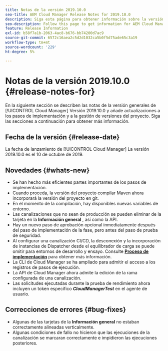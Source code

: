 ```yaml
---
title: Notas de la versión 2019.10.0
seo-title: AEM Cloud Manager Release Notes for 2019.10.0
description: Siga esta página para obtener información sobre la versión 2019.10.0 de Cloud Manager.
seo-description: Follow this page to get information for AEM Cloud Manager Release 2019.10.0.
feature: Release Information
exl-id: b58f7a1b-2063-4ac8-b676-bb74200d7ac9
source-git-commit: 6572c16aea2c5d2d1032ca5b0f5d75ade65c3a19
workflow-type: tm+mt
source-wordcount: '229'
ht-degree: 5%

---
```


# Notas de la versión 2019.10.0 {#release-notes-for}

En la siguiente sección se describen las notas de la versión generales de [!UICONTROL Cloud Manager] Versión 2019.10.0 y añade actualizaciones a los pasos de implementación y a la gestión de versiones del proyecto.
Siga las secciones a continuación para obtener más información.

## Fecha de la versión {#release-date}

La fecha de lanzamiento de [!UICONTROL Cloud Manager] La versión 2019.10.0 es el 10 de octubre de 2019.

## Novedades {#whats-new}

* Se han hecho más eficientes partes importantes de los pasos de implementación.
* Cuando proceda, la versión del proyecto compilar Maven ahora incorporará la versión del proyecto en git.
* En el momento de la compilación, hay disponibles nuevas variables de entorno.
* Las canalizaciones que no sean de producción se pueden eliminar de la tarjeta en la **Información general** , así como la API.
* Hay un nuevo paso de aprobación opcional inmediatamente después del paso de implementación de la fase, pero antes del paso de prueba de seguridad.
* Al configurar una canalización CI/CD, la desconexión y la incorporación de instancias de Dispatcher desde el equilibrador de carga se puede omitir para entornos de desarrollo y ensayo.
Consulte **[Proceso de implementación](/help/using/code-deployment.md)** para obtener más información.
* La CLI de Cloud Manager se ha ampliado para admitir el acceso a los registros de pasos de ejecución.
* La API de Cloud Manager ahora admite la edición de la rama configurada de una canalización.
* Las solicitudes ejecutadas durante la prueba de rendimiento ahora incluyen un token específico ***CloudManagerTest*** en el agente de usuario.

## Correcciones de errores {#bug-fixes}

* Algunas de las tarjetas de la **Información general** no estaban correctamente alineadas verticalmente.
* Algunas condiciones de fallo no hicieron que las ejecuciones de la canalización se marcaran correctamente e impidieron las ejecuciones posteriores.
